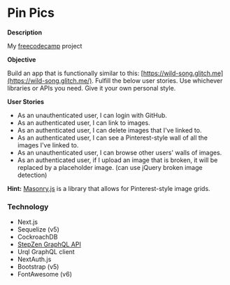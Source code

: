 
# Pin Pics

**Description**

My [freecodecamp](http://www.freecodecamp.com "freecodecamp") project

**Objective** 

Build an app that is functionally similar to this:  [https://wild-song.glitch.me](https://wild-song.glitch.me/).
 Fulfill the below user stories. Use whichever libraries or APIs you need. Give it your own personal style.

**User Stories**

-   As an unauthenticated user, I can login with GitHub.
-   As an authenticated user, I can link to images.
-   As an authenticated user, I can delete images that I've linked to.
-   As an authenticated user, I can see a Pinterest-style wall of all the images I've linked to.
-   As an unauthenticated user, I can browse other users' walls of images.
-   As an authenticated user, if I upload an image that is broken, it will be replaced by a placeholder image. (can use jQuery broken image detection)

**Hint:**  [Masonry.js](http://masonry.desandro.com/)  is a library that allows for Pinterest-style image grids.

### Technology
 - Next.js
 - Sequelize (v5)
 - CockroachDB 
 - [StepZen GraphQL API](https://github.com/idahogurl/stepzen-api)
 - Urql GraphQL client
 - NextAuth.js
 - Bootstrap (v5) 
 - FontAwesome (v6)
